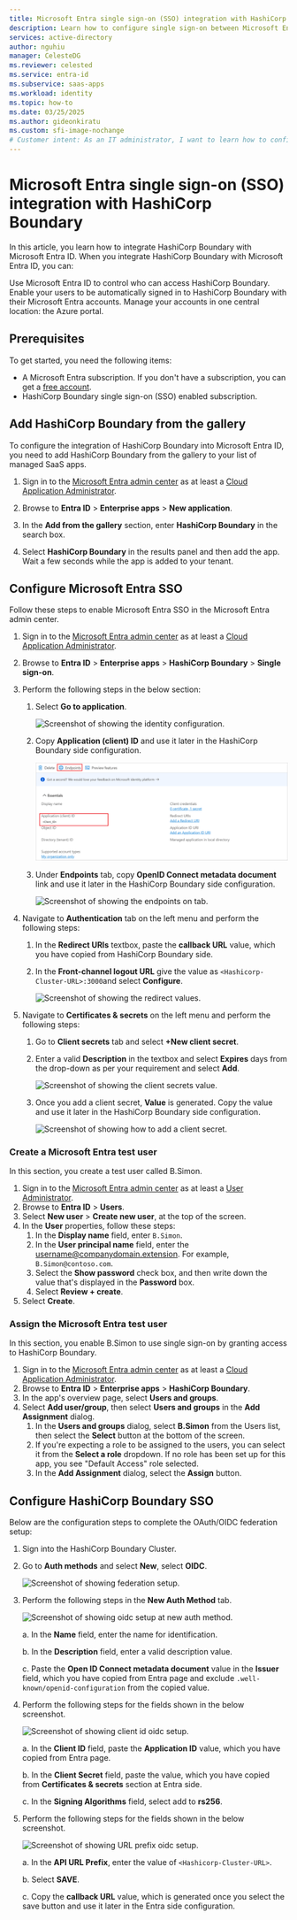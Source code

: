 ```yaml
---
title: Microsoft Entra single sign-on (SSO) integration with HashiCorp Boundary
description: Learn how to configure single sign-on between Microsoft Entra and HashiCorp Boundary.
services: active-directory
author: nguhiu
manager: CelesteDG
ms.reviewer: celested
ms.service: entra-id
ms.subservice: saas-apps
ms.workload: identity
ms.topic: how-to
ms.date: 03/25/2025
ms.author: gideonkiratu
ms.custom: sfi-image-nochange
# Customer intent: As an IT administrator, I want to learn how to configure single sign-on between Microsoft Entra ID and HashiCorp Boundary (OIDC) so that I can control who has access to HashiCorp Boundary (OIDC), enable automatic sign-in with Microsoft Entra accounts, and manage my accounts in one central location.
---
```


# Microsoft Entra single sign-on (SSO) integration with HashiCorp Boundary

In this article,  you learn how to integrate HashiCorp Boundary with Microsoft Entra ID. When you integrate HashiCorp Boundary with Microsoft Entra ID, you can:

Use Microsoft Entra ID to control who can access HashiCorp Boundary.
Enable your users to be automatically signed in to HashiCorp Boundary with their Microsoft Entra accounts.
Manage your accounts in one central location: the Azure portal.

## Prerequisites

To get started, you need the following items:

* A Microsoft Entra subscription. If you don't have a subscription, you can get a [free account](https://azure.microsoft.com/free/).
* HashiCorp Boundary single sign-on (SSO) enabled subscription.

## Add HashiCorp Boundary from the gallery

To configure the integration of HashiCorp Boundary into Microsoft Entra ID, you need to add HashiCorp Boundary from the gallery to your list of managed SaaS apps.

1. Sign in to the [Microsoft Entra admin center](https://entra.microsoft.com) as at least a [Cloud Application Administrator](~/identity/role-based-access-control/permissions-reference.md#cloud-application-administrator).

1. Browse to **Entra ID** > **Enterprise apps** > **New application**.

1. In the **Add from the gallery** section, enter **HashiCorp Boundary** in the search box.

1. Select **HashiCorp Boundary** in the results panel and then add the app. Wait a few seconds while the app is added to your tenant.

## Configure Microsoft Entra SSO

Follow these steps to enable Microsoft Entra SSO in the Microsoft Entra admin center.

1. Sign in to the [Microsoft Entra admin center](https://entra.microsoft.com) as at least a [Cloud Application Administrator](~/identity/role-based-access-control/permissions-reference.md#cloud-application-administrator).

1. Browse to **Entra ID** > **Enterprise apps** > **HashiCorp Boundary** > **Single sign-on**.

1. Perform the following steps in the below section:

    1. Select **Go to application**.

        ![Screenshot of showing the identity configuration.](common/go-to-application.png)

    1. Copy **Application (client) ID** and use it later in the HashiCorp Boundary side configuration.

        ![Screenshot of application client values.](common/application-id.png)

    1. Under **Endpoints** tab, copy **OpenID Connect metadata document** link and use it later in the HashiCorp Boundary side configuration.

        ![Screenshot of showing the endpoints on tab.](common/endpoints.png)

1. Navigate to **Authentication** tab on the left menu and perform the following steps:

    1. In the **Redirect URIs** textbox, paste the **callback URL** value, which you have copied from HashiCorp Boundary side.
    
    1. In the **Front-channel logout URL** give the value as `<Hashicorp-Cluster-URL>:3000`and select **Configure**.

        ![Screenshot of showing the redirect values.](common/authentication.png)

1. Navigate to **Certificates & secrets** on the left menu and perform the following steps:

    1. Go to **Client secrets** tab and select **+New client secret**.
    1. Enter a valid **Description** in the textbox and select **Expires** days from the drop-down as per your requirement and select **Add**.

        ![Screenshot of showing the client secrets value.](common/client-secret.png)

    1. Once you add a client secret, **Value** is generated. Copy the value and use it later in the HashiCorp Boundary side configuration.

        ![Screenshot of showing how to add a client secret.](common/client.png)

### Create a Microsoft Entra test user

In this section, you create a test user called B.Simon.

1. Sign in to the [Microsoft Entra admin center](https://entra.microsoft.com) as at least a [User Administrator](~/identity/role-based-access-control/permissions-reference.md#user-administrator).
1. Browse to **Entra ID** > **Users**.
1. Select **New user** > **Create new user**, at the top of the screen.
1. In the **User** properties, follow these steps:
   1. In the **Display name** field, enter `B.Simon`.  
   1. In the **User principal name** field, enter the username@companydomain.extension. For example, `B.Simon@contoso.com`.
   1. Select the **Show password** check box, and then write down the value that's displayed in the **Password** box.
   1. Select **Review + create**.
1. Select **Create**.

### Assign the Microsoft Entra test user

In this section, you enable B.Simon to use single sign-on by granting access to HashiCorp Boundary.

1. Sign in to the [Microsoft Entra admin center](https://entra.microsoft.com) as at least a [Cloud Application Administrator](~/identity/role-based-access-control/permissions-reference.md#cloud-application-administrator).
1. Browse to **Entra ID** > **Enterprise apps** > **HashiCorp Boundary**.
1. In the app's overview page, select **Users and groups**.
1. Select **Add user/group**, then select **Users and groups** in the **Add Assignment** dialog.
   1. In the **Users and groups** dialog, select **B.Simon** from the Users list, then select the **Select** button at the bottom of the screen.
   1. If you're expecting a role to be assigned to the users, you can select it from the **Select a role** dropdown. If no role has been set up for this app, you see "Default Access" role selected.
   1. In the **Add Assignment** dialog, select the **Assign** button.

## Configure HashiCorp Boundary SSO

Below are the configuration steps to complete the OAuth/OIDC federation setup:

1. Sign into the HashiCorp Boundary Cluster.

2. Go to **Auth methods** and select **New**, select **OIDC**.

    ![Screenshot of showing federation setup.](./media/hashicorp-tutorial/new-auth-methods.png)

3. Perform the following steps in the **New Auth Method** tab.

    ![Screenshot of showing oidc setup at new auth method.](./media/hashicorp-tutorial/new-auth.png)

    a. In the **Name** field, enter the name for identification.

    b. In the **Description** field, enter a valid description value.

    c. Paste the **Open ID Connect metadata document** value in the **Issuer** field, which you have copied from Entra page and exclude `.well-known/openid-configuration` from the copied value. 

4. Perform the following steps for the fields shown in the below screenshot.

    ![Screenshot of showing client id oidc setup.](./media/hashicorp-tutorial/client-id.png)

    a. In the **Client ID** field, paste the **Application ID** value, which you have copied from Entra page.

    b. In the **Client Secret** field, paste the value, which you have copied from **Certificates & secrets** section at Entra side.

    c. In the **Signing Algorithms** field, select add to **rs256**.

5. Perform the following steps for the fields shown in the below screenshot.

    ![Screenshot of showing URL prefix oidc setup.](./media/hashicorp-tutorial/save-button.png)

    a. In the **API URL Prefix**, enter the value of `<Hashicorp-Cluster-URL>`.

    b. Select **SAVE**.

    c. Copy the **callback URL** value, which is generated once you select the save button and use it later in the Entra side configuration.
